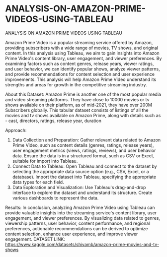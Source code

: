 # ANALYSIS-ON-AMAZON-PRIME-VIDEOS-USING-TABLEAU
ANALYSIS ON AMAZON PRIME VIDEOS USING TABLEAU
         
            
            
            
Amazon Prime Video is a popular streaming service offered by Amazon, providing
subscribers with a wide range of movies, TV shows, and original content. In this analysis
using Tableau, we aim to gain insights into Amazon Prime Video's content library, user
engagement, and viewer preferences. By examining factors such as content genres,
release years, viewer ratings, and user behavior, we can identify popular shows, analyze
viewer patterns, and provide recommendations for content selection and user experience
improvements. This analysis will help Amazon Prime Video understand its strengths and
areas for growth in the competitive streaming industry.

About this Dataset:
Amazon Prime is another one of the most popular media and video streaming platforms.
They have close to 10000 movies or tv shows available on their platform, as of mid-2021,
they have over 200M Subscribers globally. This tabular dataset consists of listings of all the
movies and tv shows available on Amazon Prime, along with details such as - cast,
directors, ratings, release year, duration

Approach:
1) Data Collection and Preparation: Gather relevant data related to Amazon Prime
Video, such as content details (genres, ratings, release years), user engagement
metrics (views, ratings, reviews), and user behavior data.
Ensure the data is in a structured format, such as CSV or Excel, suitable for import into
Tableau.
2) Connect Data to Tableau:
Open Tableau and connect to the dataset by selecting the appropriate data source option
(e.g., CSV, Excel, or a database).
Import the dataset into Tableau, specifying the appropriate data types for each field.
3) Data Exploration and Visualization:
Use Tableau's drag-and-drop interface to explore the dataset and understand its structure.
Create various dashboards to represent the data.

Results:
In conclusion, analyzing Amazon Prime Video using Tableau can provide valuable insights
into the streaming service's content library, user engagement, and viewer preferences. By
visualizing data related to genres, viewership patterns, user behavior, content
performance, and regional preferences, actionable recommendations can be derived to
optimize content selection, enhance user experience, and improve viewer engagement.
DATASET LINK:
https://www.kaggle.com/datasets/shivamb/amazon-prime-movies-and-tv-shows

